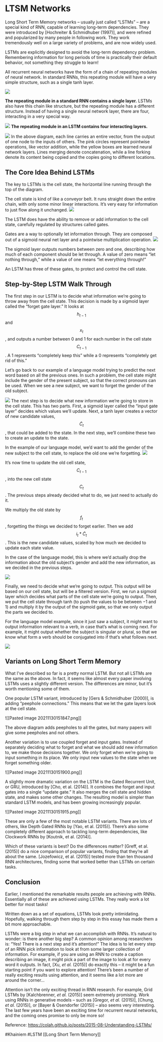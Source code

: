 # LTSM Networks
Long Short Term Memory networks – usually just called “LSTMs” – are a special kind of RNN, capable of learning long-term dependencies. They were introduced by [Hochreiter & Schmidhuber (1997)], and were refined and popularized by many people in following work. They work tremendously well on a large variety of problems, and are now widely used.

LSTMs are explicitly designed to avoid the long-term dependency problem. Remembering information for long periods of time is practically their default behavior, not something they struggle to learn!

All recurrent neural networks have the form of a chain of repeating modules of neural network. In standard RNNs, this repeating module will have a very simple structure, such as a single tanh layer.

![](Images/LSTM1.jpg)

**The repeating module in a standard RNN contains a single layer.**
LSTMs also have this chain like structure, but the repeating module has a different structure. Instead of having a single neural network layer, there are four, interacting in a very special way.

![](Images/LSTM2.jpg)
**The repeating module in an LSTM contains four interacting layers.**

![](https://colah.github.io/posts/2015-08-Understanding-LSTMs/img/LSTM2-notation.png)
In the above diagram, each line carries an entire vector, from the output of one node to the inputs of others. The pink circles represent pointwise operations, like vector addition, while the yellow boxes are learned neural network layers. Lines merging denote concatenation, while a line forking denote its content being copied and the copies going to different locations.
## The Core Idea Behind LSTMs

The key to LSTMs is the cell state, the horizontal line running through the top of the diagram.

The cell state is kind of like a conveyor belt. It runs straight down the entire chain, with only some minor linear interactions. It’s very easy for information to just flow along it unchanged.
![](https://colah.github.io/posts/2015-08-Understanding-LSTMs/img/LSTM3-C-line.png)

The LSTM does have the ability to remove or add information to the cell state, carefully regulated by structures called gates.

Gates are a way to optionally let information through. They are composed out of a sigmoid neural net layer and a pointwise multiplication operation.
![](Images/LSTM3.jpg)

The sigmoid layer outputs numbers between zero and one, describing how much of each component should be let through. A value of zero means “let nothing through,” while a value of one means “let everything through!”

An LSTM has three of these gates, to protect and control the cell state.
## Step-by-Step LSTM Walk Through

The first step in our LSTM is to decide what information we’re going to throw away from the cell state. This decision is made by a sigmoid layer called the “forget gate layer.” It looks at $$h_{t-1}$$ and $$x_t$$, and outputs a number between 0 and 1 for each number in the cell state $$C_{t-1}$$. A 1 represents “completely keep this” while a 0 represents “completely get rid of this.”

Let’s go back to our example of a language model trying to predict the next word based on all the previous ones. In such a problem, the cell state might include the gender of the present subject, so that the correct pronouns can be used. When we see a new subject, we want to forget the gender of the old subject.

![](Images/LSTM4.jpg)
The next step is to decide what new information we’re going to store in the cell state. This has two parts. First, a sigmoid layer called the “input gate layer” decides which values we’ll update. Next, a tanh layer creates a vector of new candidate values, $$\tilde C_t$$, that could be added to the state. In the next step, we’ll combine these two to create an update to the state.

In the example of our language model, we’d want to add the gender of the new subject to the cell state, to replace the old one we’re forgetting.
![](Images/LSTM5.jpg)

It’s now time to update the old cell state, $$C_{t-1}$$, into the new cell state $$C_t$$. The previous steps already decided what to do, we just need to actually do it.

We multiply the old state by $$f_t$$, forgetting the things we decided to forget earlier. Then we add $$i_t*\tilde C_t$$. This is the new candidate values, scaled by how much we decided to update each state value.

In the case of the language model, this is where we’d actually drop the information about the old subject’s gender and add the new information, as we decided in the previous steps.

![](Images/LSTM6.jpg)

Finally, we need to decide what we’re going to output. This output will be based on our cell state, but will be a filtered version. First, we run a sigmoid layer which decides what parts of the cell state we’re going to output. Then, we put the cell state through tanh (to push the values to be between −1 and 1) and multiply it by the output of the sigmoid gate, so that we only output the parts we decided to.

For the language model example, since it just saw a subject, it might want to output information relevant to a verb, in case that’s what is coming next. For example, it might output whether the subject is singular or plural, so that we know what form a verb should be conjugated into if that’s what follows next.

![](Images/LSTM7.jpg)

## Variants on Long Short Term Memory
What I’ve described so far is a pretty normal LSTM. But not all LSTMs are the same as the above. In fact, it seems like almost every paper involving LSTMs uses a slightly different version. The differences are minor, but it’s worth mentioning some of them.

One popular LSTM variant, introduced by [Gers & Schmidhuber (2000)], is adding “peephole connections.” This means that we let the gate layers look at the cell state.

![[Pasted image 20211130151847.png]]

The above diagram adds peepholes to all the gates, but many papers will give some peepholes and not others.

Another variation is to use coupled forget and input gates. Instead of separately deciding what to forget and what we should add new information to, we make those decisions together. We only forget when we’re going to input something in its place. We only input new values to the state when we forget something older.

![[Pasted image 20211130151900.png]]

A slightly more dramatic variation on the LSTM is the Gated Recurrent Unit, or GRU, introduced by [Cho, et al. (2014)]. It combines the forget and input gates into a single “update gate.” It also merges the cell state and hidden state, and makes some other changes. The resulting model is simpler than standard LSTM models, and has been growing increasingly popular.

![[Pasted image 20211130151915.png]]

These are only a few of the most notable LSTM variants. There are lots of others, like Depth Gated RNNs by [Yao, et al. (2015)]. There’s also some completely different approach to tackling long-term dependencies, like Clockwork RNNs by [Koutnik, et al. (2014)].

Which of these variants is best? Do the differences matter? [Greff, et al. (2015)] do a nice comparison of popular variants, finding that they’re all about the same. [Jozefowicz, et al. (2015)] tested more than ten thousand RNN architectures, finding some that worked better than LSTMs on certain tasks.

## Conclusion

Earlier, I mentioned the remarkable results people are achieving with RNNs. Essentially all of these are achieved using LSTMs. They really work a lot better for most tasks!

Written down as a set of equations, LSTMs look pretty intimidating. Hopefully, walking through them step by step in this essay has made them a bit more approachable.

LSTMs were a big step in what we can accomplish with RNNs. It’s natural to wonder: is there another big step? A common opinion among researchers is: “Yes! There is a next step and it’s attention!” The idea is to let every step of an RNN pick information to look at from some larger collection of information. For example, if you are using an RNN to create a caption describing an image, it might pick a part of the image to look at for every word it outputs. In fact, [Xu, _et al._ (2015)] do exactly this – it might be a fun starting point if you want to explore attention! There’s been a number of really exciting results using attention, and it seems like a lot more are around the corner…

Attention isn’t the only exciting thread in RNN research. For example, Grid LSTMs by [Kalchbrenner, _et al._ (2015)] seem extremely promising. Work using RNNs in generative models – such as [Gregor, _et al._ (2015)], [Chung, _et al._ (2015)], or [Bayer & Osendorfer (2015)] – also seems very interesting. The last few years have been an exciting time for recurrent neural networks, and the coming ones promise to only be more so!

Reference: https://colah.github.io/posts/2015-08-Understanding-LSTMs/

#Khainiem #LSTM 
[[Long Short Term Memory]]
